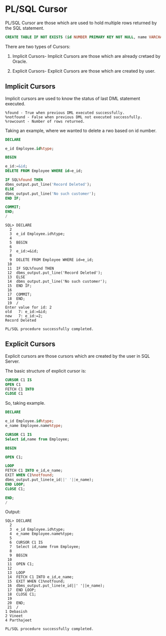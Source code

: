 # PL/SQL Cursor

PL/SQL Cursor are those which are used to hold multiple rows returned by the SQL statement.

```sql
CREATE TABLE IF NOT EXISTS (id NUMBER PRIMARY KEY NOT NULL, name VARCHAR2(10) NOT NULL, age NUMBER);
```

There are two types of Cursors:

1. Implicit Cursors- Implicit Cursors are those which are already cretaed by Oracle.

2. Explicit Cursors- Explicit Cursors are those which are created by user.

## Implicit Cursors

Implicit cursors are used to know the status of last DML statement executed.

```text
%found - True when previous DML executed successfully.
%notfound - False when previous DML not executed successfully.
%rowcount - Number of rows returned.
```

Taking an example, where we wanted to delete a rwo based on id number.

```sql
DECLARE

e_id Employee.id%type;

BEGIN

e_id:=&id;
DELETE FROM Employee WHERE id=e_id;

IF SQL%found THEN
dbms_output.put_line('Record Deleted');
ELSE
dbms_output.put_line('No such customer');
END IF;

COMMIT;
END;
/
```

```text
SQL> DECLARE
  2
  3  e_id Employee.id%type;
  4
  5  BEGIN
  6
  7  e_id:=&id;
  8
  9  DELETE FROM Employee WHERE id=e_id;
 10
 11  IF SQL%found THEN
 12  dbms_output.put_line('Record Deleted');
 13  ELSE
 14  dbms_output.put_line('No such customer');
 15  END IF;
 16
 17  COMMIT;
 18  END;
 19  /
Enter value for id: 2
old   7: e_id:=&id;
new   7: e_id:=2;
Record Deleted

PL/SQL procedure successfully completed.
```

## Explicit Cursors

Explicit cursors are those cursors which are created by the user in SQL Server.

The basic structure of explicit cursor is:

```sql
CURSOR C1 IS
OPEN C1
FETCH C1 INTO 
CLOSE C1
```

So, taking example.

```sql
DECLARE

e_id Employee.id%type;
e_name Employee.name%type;

CURSOR C1 IS
Select id,name from Employee;

BEGIN

OPEN C1;

LOOP
FETCH C1 INTO e_id,e_name;
EXIT WHEN C1%notfound;
dbms_output.put_line(e_id||' '||e_name);
END LOOP;
CLOSE C1;

END;
/

```

Output:

```text
SQL> DECLARE
  2
  3  e_id Employee.id%type;
  4  e_name Employee.name%type;
  5
  6  CURSOR C1 IS
  7  Select id,name from Employee;
  8
  9  BEGIN
 10
 11  OPEN C1;
 12
 13  LOOP
 14  FETCH C1 INTO e_id,e_name;
 15  EXIT WHEN C1%notfound;
 16  dbms_output.put_line(e_id||' '||e_name);
 17  END LOOP;
 18  CLOSE C1;
 19
 20  END;
 21  /
1 Debasish
2 Vineet
4 Parthajeet

PL/SQL procedure successfully completed.
```
